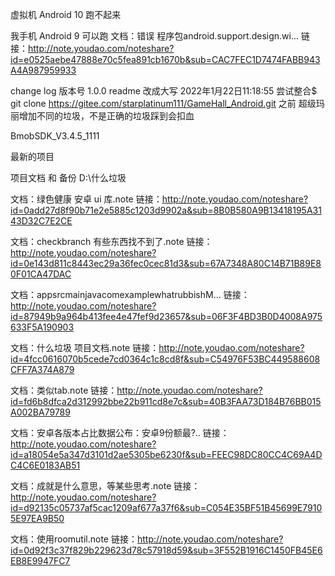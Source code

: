 虚拟机 Android 10 跑不起来

我手机 Android 9 可以跑
文档：错误 程序包android.support.design.wi...
链接：http://note.youdao.com/noteshare?id=e0525aebe47888e70c5fea891cb1670b&sub=CAC7FEC1D7474FABB943A4A987959933

change log
版本号 1.0.0
readme 改成大写
2022年1月22日11:18:55
尝试整合$ git clone https://gitee.com/starplatinum111/GameHall_Android.git
之前
超级玛丽增加不同的垃圾，不是正确的垃圾踩到会扣血


BmobSDK_V3.4.5_1111

最新的项目

项目文档 和 备份
D:\什么垃圾

文档：绿色健康 安卓 ui 库.note
链接：http://note.youdao.com/noteshare?id=0add27d8f90b71e2e5885c1203d9902a&sub=8B0B580A9B13418195A3143D32C7E2CE

文档：checkbranch 有些东西找不到了.note
链接：http://note.youdao.com/noteshare?id=0e143d811c8443ec29a36fec0cec81d3&sub=67A7348A80C14B71B89E80F01CA47DAC

文档：appsrcmainjavacomexamplewhatrubbishM...
链接：http://note.youdao.com/noteshare?id=87949b9a964b413fee4e47fef9d23657&sub=06F3F4BD3B0D4008A975633F5A190903

文档：什么垃圾 项目文档.note
链接：http://note.youdao.com/noteshare?id=4fcc0616070b5cede7cd0364c1c8cd8f&sub=C54976F53BC449588608CFF7A374A879

文档：类似tab.note
链接：http://note.youdao.com/noteshare?id=fd6b8dfca2d312992bbe22b911cd8e7c&sub=40B3FAA73D184B76BB015A002BA79789

文档：安卓各版本占比数据公布：安卓9份额最?..
链接：http://note.youdao.com/noteshare?id=a18054e5a347d3101d2ae5305be6230f&sub=FEEC98DC80CC4C69A4DC4C6E0183AB51

文档：成就是什么意思，等某些思考.note
链接：http://note.youdao.com/noteshare?id=d92135c05737af5cac1209af677a37f6&sub=C054E35BF51B45699E79105E97EA9B50

文档：使用roomutil.note
链接：http://note.youdao.com/noteshare?id=0d92f3c37f829b229623d78c57918d59&sub=3F552B1916C1450FB45E6EB8E9947FC7